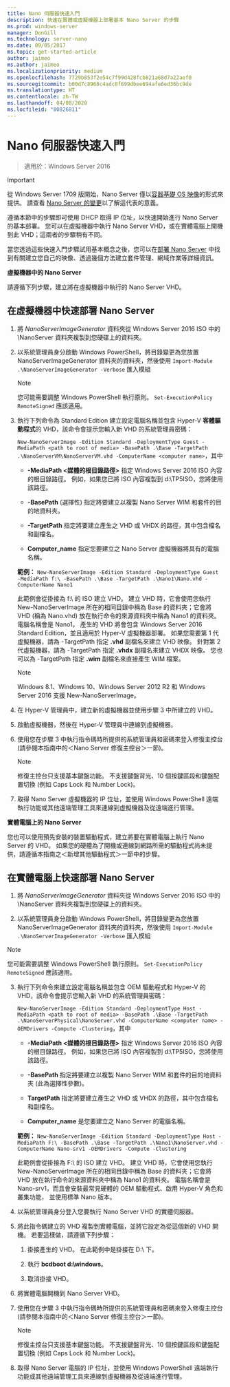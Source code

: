 ```yaml
---
title: Nano 伺服器快速入門
description: 快速在實體或虛擬機器上部署基本 Nano Server 的步驟
ms.prod: windows-server
manager: DonGill
ms.technology: server-nano
ms.date: 09/05/2017
ms.topic: get-started-article
author: jaimeo
ms.author: jaimeo
ms.localizationpriority: medium
ms.openlocfilehash: 7729b853f2e54c7f99d428fcb821a68d7a22aef0
ms.sourcegitcommit: b00d7c8968c4adc8f699dbee694afe6ed36bc9de
ms.translationtype: HT
ms.contentlocale: zh-TW
ms.lasthandoff: 04/08/2020
ms.locfileid: "80826811"
---
```

# <a name="nano-server-quick-start"></a>Nano 伺服器快速入門

>適用於：Windows Server 2016

> [!IMPORTANT]
> 從 Windows Server 1709 版開始，Nano Server 僅以[容器基礎 OS 映像](/virtualization/windowscontainers/quick-start/using-insider-container-images#install-base-container-image)的形式來提供。 請查看 [Nano Server 的變更](nano-in-semi-annual-channel.md)以了解這代表的意義。 

遵循本節中的步驟即可使用 DHCP 取得 IP 位址，以快速開始進行 Nano Server 的基本部署。 您可以在虛擬機器中執行 Nano Server VHD，或在實體電腦上開機到此 VHD；這兩者的步驟稍有不同。

當您透過這些快速入門步驟試用基本概念之後，您可以在[部署 Nano Server](Deploy-Nano-Server.md) 中找到有關建立您自己的映像、透過幾個方法建立套件管理、網域作業等詳細資訊。
  
**虛擬機器中的 Nano Server**  
  
請遵循下列步驟，建立將在虛擬機器中執行的 Nano Server VHD。  
  
## <a name="to-quickly-deploy-nano-server-in-a-virtual-machine"></a>在虛擬機器中快速部署 Nano Server  
  
1. 將 *NanoServerImageGenerator* 資料夾從 Windows Server 2016 ISO 中的 \NanoServer 資料夾複製到您硬碟上的資料夾。  
  
2. 以系統管理員身分啟動 Windows PowerShell，將目錄變更為您放置 NanoServerImageGenerator 資料夾的資料夾，然後使用 `Import-Module .\NanoServerImageGenerator -Verbose` 匯入模組  
   >[!NOTE]  
   >您可能需要調整 Windows PowerShell 執行原則。 `Set-ExecutionPolicy RemoteSigned` 應該適用。  
  
3. 執行下列命令為 Standard Edition 建立設定電腦名稱並包含 Hyper-V **客體驅動程式**的 VHD，該命令會提示您輸入新 VHD 的系統管理員密碼：  
  
   `New-NanoServerImage -Edition Standard -DeploymentType Guest -MediaPath <path to root of media> -BasePath .\Base -TargetPath .\NanoServerVM\NanoServerVM.vhd -ComputerName <computer name>`，其中  
  
   -   **-MediaPath <媒體的根目錄路徑\>** 指定 Windows Server 2016 ISO 內容的根目錄路徑。 例如，如果您已將 ISO 內容複製到 d:\TP5ISO，您將使用該路徑。  
  
   -   **-BasePath** (選擇性) 指定將要建立以複製 Nano Server WIM 和套件的目的地資料夾。  
  
   -   **-TargetPath** 指定將要建立產生之 VHD 或 VHDX 的路徑，其中包含檔名和副檔名。  
  
   -   **Computer_name** 指定您要建立之 Nano Server 虛擬機器將具有的電腦名稱。  
  
   **範例：** `New-NanoServerImage -Edition Standard -DeploymentType Guest -MediaPath f:\ -BasePath .\Base -TargetPath .\Nano1\Nano.vhd -ComputerName Nano1`  
  
   此範例會從掛接為 f:\\ 的 ISO 建立 VHD。 建立 VHD 時，它會使用您執行 New-NanoServerImage 所在的相同目錄中稱為 Base 的資料夾；它會將 VHD (稱為 Nano.vhd) 放在執行命令的來源資料夾中稱為 Nano1 的資料夾。 電腦名稱會是 Nano1。 產生的 VHD 將會包含 Windows Server 2016 Standard Edition，並且適用於 Hyper-V 虛擬機器部署。 如果您需要第 1 代虛擬機器，請為 -TargetPath 指定 **.vhd** 副檔名來建立 VHD 映像。 針對第 2 代虛擬機器，請為 -TargetPath 指定 **.vhdx** 副檔名來建立 VHDX 映像。 您也可以為 -TargetPath 指定 **.wim** 副檔名來直接產生 WIM 檔案。  
  
   > [!NOTE]  
   > Windows 8.1、Windows 10、Windows Server 2012 R2 和 Windows Server 2016 支援 New-NanoServerImage。  
  
4. 在 Hyper-V 管理員中，建立新的虛擬機器並使用步驟 3 中所建立的 VHD。  
  
5. 啟動虛擬機器，然後在 Hyper-V 管理員中連線到虛擬機器。  
  
6. 使用您在步驟 3 中執行指令碼時所提供的系統管理員和密碼來登入修復主控台 (請參閱本指南中的＜Nano Server 修復主控台＞一節)。  
   > [!NOTE]  
   > 修復主控台只支援基本鍵盤功能。 不支援鍵盤背光、10 個按鍵區段和鍵盤配置切換 (例如 Caps Lock 和 Number Lock)。
  
7. 取得 Nano Server 虛擬機器的 IP 位址，並使用 Windows PowerShell 遠端執行功能或其他遠端管理工具來連線到虛擬機器及從遠端進行管理。  
  
**實體電腦上的 Nano Server**  
  
您也可以使用預先安裝的裝置驅動程式，建立將要在實體電腦上執行 Nano Server 的 VHD。 如果您的硬體為了開機或連線到網路所需的驅動程式尚未提供，請遵循本指南之＜新增其他驅動程式＞一節中的步驟。  
  
## <a name="to-quickly-deploy-nano-server-on-a-physical-computer"></a>在實體電腦上快速部署 Nano Server  
  
1.  將 *NanoServerImageGenerator* 資料夾從 Windows Server 2016 ISO 中的 \NanoServer 資料夾複製到您硬碟上的資料夾。  
  
2.  以系統管理員身分啟動 Windows PowerShell，將目錄變更為您放置 NanoServerImageGenerator 資料夾的資料夾，然後使用 `Import-Module .\NanoServerImageGenerator -Verbose` 匯入模組  
  
>[!NOTE]  
>您可能需要調整 Windows PowerShell 執行原則。 `Set-ExecutionPolicy RemoteSigned` 應該適用。  
  
3. 執行下列命令來建立設定電腦名稱並包含 OEM 驅動程式和 Hyper-V 的 VHD，該命令會提示您輸入新 VHD 的系統管理員密碼：  
  
   `New-NanoServerImage -Edition Standard -DeploymentType Host -MediaPath <path to root of media> -BasePath .\Base -TargetPath .\NanoServerPhysical\NanoServer.vhd -ComputerName <computer name> -OEMDrivers -Compute -Clustering`，其中  
  
   -   **-MediaPath <媒體的根目錄路徑\>** 指定 Windows Server 2016 ISO 內容的根目錄路徑。 例如，如果您已將 ISO 內容複製到 d:\TP5ISO，您將使用該路徑。  
  
   -   **-BasePath** 指定將要建立以複製 Nano Server WIM 和套件的目的地資料夾 (此為選擇性參數)。  
  
   -   **TargetPath** 指定將要建立產生之 VHD 或 VHDX 的路徑，其中包含檔名和副檔名。  
  
   -   **Computer_name** 是您要建立之 Nano Server 的電腦名稱。  
  
   **範例：** `New-NanoServerImage -Edition Standard -DeploymentType Host -MediaPath F:\ -BasePath .\Base -TargetPath .\Nano1\NanoServer.vhd -ComputerName Nano-srv1 -OEMDrivers -Compute -Clustering`  
  
   此範例會從掛接為 F:\\ 的 ISO 建立 VHD。 建立 VHD 時，它會使用您執行 New-NanoServerImage 所在的相同目錄中稱為 Base 的資料夾；它會將 VHD 放在執行命令的來源資料夾中稱為 Nano1 的資料夾。 電腦名稱會是 Nano-srv1，而且會安裝最常見硬體的 OEM 驅動程式、啟用 Hyper-V 角色和叢集功能， 並使用標準 Nano 版本。  
  
4. 以系統管理員身分登入您要執行 Nano Server VHD 的實體伺服器。  
  
5. 將此指令碼建立的 VHD 複製到實體電腦，並將它設定為從這個新的 VHD 開機。 若要這樣做，請遵循下列步驟：  
  
   1.  掛接產生的 VHD。 在此範例中是掛接在 D:\\ 下。  
  
   2.  執行 **bcdboot d:\windows**。  
  
   3.  取消掛接 VHD。  
  
6. 將實體電腦開機到 Nano Server VHD。  
  
7. 使用您在步驟 3 中執行指令碼時所提供的系統管理員和密碼來登入修復主控台 (請參閱本指南中的＜Nano Server 修復主控台＞一節)。
   > [!NOTE]  
   > 修復主控台只支援基本鍵盤功能。 不支援鍵盤背光、10 個按鍵區段和鍵盤配置切換 (例如 Caps Lock 和 Number Lock)。 
  
8. 取得 Nano Server 電腦的 IP 位址，並使用 Windows PowerShell 遠端執行功能或其他遠端管理工具來連線到虛擬機器及從遠端進行管理。  
